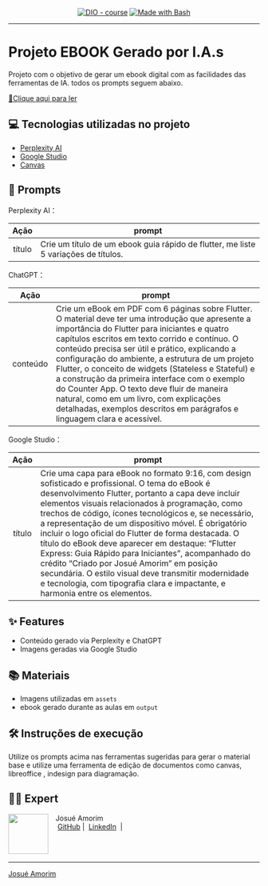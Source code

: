 

<p align="center">
<a href="https://dio.me/"><img src="https://img.shields.io/badge/DIO-Course-28DA77?logo=youtube" alt="DIO - course"></a>
<a href="https://www.gnu.org/software/bash/" title="Go to Bash homepage"><img src="https://img.shields.io/badge/Prompt-Project-blue?logo=gnu-bash&amp;logoColor=white" alt="Made with Bash"></a></p>

-------



# Projeto EBOOK Gerado por I.A.s



Projeto com o objetivo de gerar um ebook digital com as facilidades das ferramentas de IA. todos os prompts
seguem abaixo.

<a href="" title="View PDF now"> 📕Clique aqui para ler</a>

## 💻 Tecnologias utilizadas no projeto

- [Perplexity AI](https://www.perplexity.ai/) 
- [Google Studio](https://aistudio.google.com/prompts/gen-media)
- [Canvas](https://www.canva.com/)

## 🧠 Prompts


Perplexity AI：

|   Ação   | prompt                                                                                                                                                                                                                                                                         |
| :------: | ------------------------------------------------------------------------------------------------------------------------------------------------------------------------------------------------------------------------------------------------------------------------------ |
|  título  | Crie um título de um ebook guia rápido de flutter, me liste 5 variações de títulos.


ChatGPT：

|   Ação   | prompt |
| :------: | ---------------------------------------------------------------------------------------------------------------------------------------------------------------------------------------------------------------------------------------------------------------------------------------------------------------------------------------------------------------------------------------------------------------------------------------------------------------------------------------------------------------------------------------------------------------------------------------------------- |
| conteúdo | Crie um eBook em PDF com 6 páginas sobre Flutter. O material deve ter uma introdução que apresente a importância do Flutter para iniciantes e quatro capítulos escritos em texto corrido e contínuo. O conteúdo precisa ser útil e prático, explicando a configuração do ambiente, a estrutura de um projeto Flutter, o conceito de widgets (Stateless e Stateful) e a construção da primeira interface com o exemplo do Counter App. O texto deve fluir de maneira natural, como em um livro, com explicações detalhadas, exemplos descritos em parágrafos e linguagem clara e acessível. |



Google Studio：

|  Ação  | prompt                                                                                 |
| :----: | -------------------------------------------------------------------------------------- |
| título | Crie uma capa para eBook no formato 9:16, com design sofisticado e profissional. O tema do eBook é desenvolvimento Flutter, portanto a capa deve incluir elementos visuais relacionados à programação, como trechos de código, ícones tecnológicos e, se necessário, a representação de um dispositivo móvel. É obrigatório incluir o logo oficial do Flutter de forma destacada. O título do eBook deve aparecer em destaque: “Flutter Express: Guia Rápido para Iniciantes”, acompanhado do crédito “Criado por Josué Amorim” em posição secundária. O estilo visual deve transmitir modernidade e tecnologia, com tipografia clara e impactante, e harmonia entre os elementos. |

## ✨ Features

- Conteúdo gerado via Perplexity e ChatGPT
- Imagens geradas via Google Studio

## 📚 Materiais

- Imagens utilizadas em `assets`
- ebook gerado durante as aulas em `output`

## 🛠️ Instruções de execução

Utilize os prompts acima nas ferramentas sugeridas para gerar o material base e utilize uma ferramenta de edição de documentos como canvas, libreoffice , indesign para diagramação.

## 👨‍💻 Expert

<p>
    <img 
      align=left 
      margin=10 
      width=80 
      src="https://avatars.githubusercontent.com/u/79451027?s=400&u=bb70d886ff68947f8ddb7d52e45c809b5962b01c&v=4"
    />
    <p>&nbsp&nbsp&nbspJosué Amorim<br>
    &nbsp&nbsp&nbsp
    <a href="https://github.com/josuesamorim">
    GitHub</a>&nbsp;|&nbsp;
    <a href="https://www.linkedin.com/in/josuesamorim/">LinkedIn</a>
&nbsp;|&nbsp;
 
</p>
<br/><br/>
<p>

---

[Josué Amorim](https://github.com/josuesamorim)